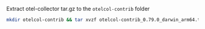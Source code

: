 Extract otel-collector tar.gz to the `otelcol-contrib` folder

```bash
mkdir otelcol-contrib && tar xvzf otelcol-contrib_0.79.0_darwin_arm64.tar.gz -C otelcol-contrib
```